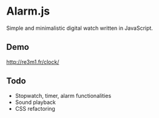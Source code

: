 Alarm.js
========

Simple and minimalistic digital watch written in JavaScript.

Demo
----

http://re3m1.fr/clock/

Todo
----

- Stopwatch, timer, alarm functionalities
- Sound playback
- CSS refactoring
